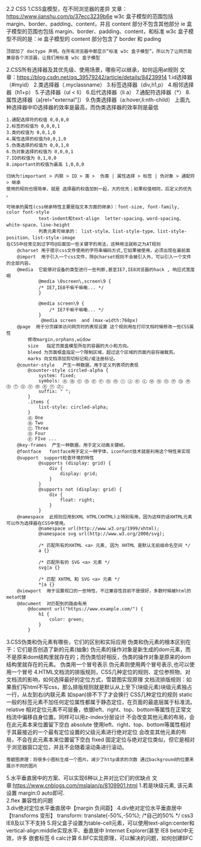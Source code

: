 2.2 CSS
1.CSS盒模型，在不同浏览器的差异  文章：https://www.jianshu.com/p/37ecc3239b6e
    w3c 盒子模型的范围包括 margin、border、padding、content，并且 content 部分不包含其他部分
    ie 盒子模型的范围也包括 margin、border、padding、content，和标准 w3c 盒子模型不同的是：ie 盒子模型的 content 部分包含了 border 和 pading

    顶部加了 doctype 声明。在所有浏览器中都显示“标准 w3c 盒子模型”。所以为了让网页能兼容各个浏览器，让我们用标准 w3c 盒子模型
2.CSS所有选择器及其优先级、使用场景，哪些可以继承，如何运用at规则
    文章：https://blog.csdn.net/qq_39579242/article/details/84239914
    1.id选择器（#myid）
    2.类选择器（.myclassname）
    3.标签选择器（div,h1,p）
    4.相邻选择器（h1+p）
    5.子选择器（ul < li）
    6.后代选择器（li a）
    7.通配符选择器（*）
    8.属性选择器（a[rel="external"]）
    9.伪类选择器（a:hover,li:nth-child）
    上面九种选择器中ID选择器的效率是最高，而伪类选择器的效率则是最低

    1.通配选择符的权值 0,0,0,0
    2.标签的权值为 0,0,0,1
    3.类的权值为 0,0,1,0
    4.属性选择的权值为0,0,1,0
    5.伪类选择的权值为 0,0,1,0
    6.伪对象选择的权值为 0,0,0,1
    7.ID的权值为 0,1,0,0
    8.important的权值为最高 1,0,0,0

    归纳为!important > 内联 > ID > 类 >  伪类 | 属性选择 > 标签 | 伪对象 > 通配符 > 继承
    使用的规则也很简单，就是 选择器的权值加到一起，大的优先；如果权值相同，后定义的优先 。

    可继承的属性(css继承特性主要是指文本方面的继承)：font-size, font-family, color font-style
                text-indent和text-align  letter-spacing、word-spacing、white-space、line-height
                列表元素可继承的： list-style、list-style-type、list-style-position、list-style-image
    在CSS中经常见到过字符@后面加一些关键字的用法，这种用法就称之为AT规则
        @charset 用于提示css文件使用的字符串编码方式,它如果被使用，必须出现在最前面
        @import  用于引入一个css文件，除@charset规则不会被引入外，可以引入一个文件的全部内容。
        @media  它能够对设备的类型进行一些判断,甚至IE7,IE8浏览器的hack , 响应式宽度啊
                @media \0screen\,screen\9 {
                /* IE7,IE8干嘛干嘛嘞... */ 
                }

                @media screen\9 {
                    /* IE7干嘛干嘛嘞... */ 
                }
                 @media screen  and (max-width:768px)
        @page  用于分页媒体访问网页时的表现设置 这个规则用在打印文档时候修改一些CSS属性
            修改margin,orphans,widow 
            size   指定页面盒模型所在的容器的大小和方向。
            bleed 为页面框盒指定一个限制区域，超过这个区域的页面内容将被裁剪。
            marks 向文档添加剪切标记和/或注册标记。
        @counter-style   产生一种数据，用于定义列表项的表现 
            @counter-style circled-alpha {
                system: fixed;
                symbols: Ⓐ Ⓑ Ⓒ Ⓓ Ⓔ Ⓕ Ⓖ Ⓗ Ⓘ Ⓙ Ⓚ Ⓛ Ⓜ Ⓝ Ⓞ Ⓟ Ⓠ Ⓡ Ⓢ Ⓣ Ⓤ Ⓥ Ⓦ Ⓧ Ⓨ Ⓩ;
                suffix: " ";
            }
            .items {
                list-style: circled-alpha;
            }
            Ⓐ One
            Ⓑ Two
            Ⓒ Three
            Ⓓ Four
            Ⓔ FIve ...
        @key-frames  产生一种数据，用于定义动画关键帧。
        @fontface   fontface用于定义一种字体，iconfont技术就是利用这个特性来实现
        @support  support检查环境的特性
                @supports (display: grid) {
                    div {
                        display: grid;
                    }
                }
                @supports not (display: grid) {
                    div {
                        float: right;
                    }
                }
        @namespace  此规则应用到XML HTML(XHTML)上特别有用，因为这样的话XHTML元素可以作为选择器在CSS中使用。
                @namespace url(http://www.w3.org/1999/xhtml);
                @namespace svg url(http://www.w3.org/2000/svg);

                /* 匹配所有的XHTML <a> 元素, 因为 XHTML 是默认无前缀命名空间 */
                a {}

                /* 匹配所有的 SVG <a> 元素 */
                svg|a {}

                /* 匹配 XHTML 和 SVG <a> 元素 */
                *|a {}
        @viewport  用于设置视口的一些特性，不过兼容性目前不是很好，多数时候被html的meta代替
        @document  对匹配到的路由有用
            @document url("https://www.example.com/") {
                h1 {
                    color: green;
                }
            }
3.CSS伪类和伪元素有哪些，它们的区别和实际应用
    伪类和伪元素的根本区别在于：它们是否创造了新的元素(抽象)
    伪元素的操作对象是新生成的dom元素，而不是原来dom结构里就存在的；而伪类恰好相反，伪类的操作对象是原来的dom结构里就存在的元素。
    伪类用一个冒号表示
    伪元素则使用两个冒号表示,也可以使用一个冒号
4.HTML文档流的排版规则，CSS几种定位的规则、定位参照物、对文档流的影响，如何选择最好的定位方式，雪碧图实现原理
    文档流排版规则：如果我们写html不写css，那么排版规则就是默认从上至下(块级元素)块级元素独占一行，从左到右(内联元素 如span)排不下了才会换行
    CSS几种定位的规则
        static 一般的标签元素不加任何定位属性都属于静态定位，在页面的最底层属于标准流。
        relative 相对定位元素不可层叠，依据left、right、top、bottom等属性在正常文档流中偏移自身位置。同样可以用z-index分层设计
                 不会改变其他元素的布局，会在此元素本来位置留下空白
        absolute 使用left、right、top、bottom等属性相对于其最接近的一个最有定位设置的父级元素进行绝对定位
                 会改变其他元素的布局，不会在此元素本来位置留下空白
        fixed  固定定位与绝对定位类似，但它是相对于浏览器窗口定位，并且不会随着滚动条进行滚动。

    雪碧图原理：将很多小图标生成一个图片。减少了http请求的次数 通过background的位置来展示不同的图片
5.水平垂直居中的方案、可以实现6种以上并对比它们的优缺点 
    文章:https://www.cnblogs.com/mslalan/p/8109901.html
    1.若是块级元素, 该元素设置 margin:0 auto即可.  
    2.flex  兼容性的问题  
    3.div绝对定位水平垂直居中【margin 负间距】 
    4.div绝对定位水平垂直居中【transforms 变形】 transform: translate(-50%,-50%); /*自己的50% */   css3 IE8及以下不支持
    5.将父盒子设置为table-cell元素，可以使用text-align:center和vertical-align:middle实现水平、垂直居中 Internet Explorer(甚至 IE8 beta)中无效，许多    嵌套标签
    6 calc计算 
6.BFC实现原理，可以解决的问题，如何创建BFC